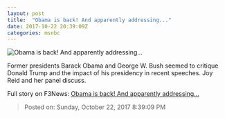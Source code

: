 ```yaml
---
layout: post
title:  "Obama is back! And apparently addressing..."
date: 2017-10-22 20:39:09Z
categories: msnbc
---
```


![Obama is back! And apparently addressing...](https://media1.s-nbcnews.com/j/MSNBC/Components/Video/201710/n_joy_presidentobama_171022_1920x1080.video_1067x600.jpg)

Former presidents Barack Obama and George W. Bush seemed to critique Donald Trump and the impact of his presidency in recent speeches. Joy Reid and her panel discuss.


Full story on F3News: [Obama is back! And apparently addressing...](http://www.f3nws.com/n/nsSvEJ)

> Posted on: Sunday, October 22, 2017 8:39:09 PM
